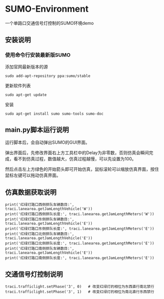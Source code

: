# SUMO-Environment

一个单路口交通信号灯控制的SUMO环境demo

## 安装说明

### 使用命令行安装最新版SUMO

添加官网最新版本的源

`sudo add-apt-repository ppa:sumo/stable`

更新软件列表

`sudo apt-get update`

安装

`sudo apt-get install sumo sumo-tools sumo-doc`

## main.py脚本运行说明

运行脚本后，会自动弹出SUMO的GUI界面。

弹出界面后，先修改界面右上方工具栏中的Delay为非零数，否则仿真会瞬间完成，看不到仿真过程，数值越大，仿真过程越慢，可以先设置为100。

然后点击左上方绿色的开始箭头即可开始仿真，鼠标滚轮可以缩放仿真界面，按住鼠标左键可以拖动仿真界面。

## 仿真数据获取说明

```
print('红绿灯路口西侧排队车辆数目:', traci.lanearea.getJamLengthVehicle('W'))
print('红绿灯路口西侧排队长度:', traci.lanearea.getJamLengthMeters('W'))
print('红绿灯路口东侧排队车辆数目:', traci.lanearea.getJamLengthVehicle('E'))
print('红绿灯路口东侧排队长度:', traci.lanearea.getJamLengthMeters('E'))
print('红绿灯路口北侧排队车辆数目:', traci.lanearea.getJamLengthVehicle('E'))
print('红绿灯路口北侧排队长度:', traci.lanearea.getJamLengthMeters('E'))
print('红绿灯路口南侧排队车辆数目:', traci.lanearea.getJamLengthVehicle('E'))
print('红绿灯路口南侧排队长度:', traci.lanearea.getJamLengthMeters('E'))
```

## 交通信号灯控制说明

```
traci.trafficlight.setPhase('3', 0)   # 改变红绿灯的相位为东西直行南北禁行
traci.trafficlight.setPhase('3', 1)   # 改变红绿灯的相位为南北直行东西禁行
```
